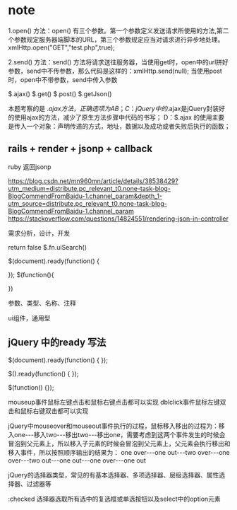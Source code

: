 # note

1.open() 方法：open() 有三个参数。第一个参数定义发送请求所使用的方法,第二个参数规定服务器端脚本的URL，第三个参数规定应当对请求进行异步地处理。xmlHttp.open("GET","test.php",true);

2.send() 方法：send() 方法将请求送往服务器，当使用get时，open中的url拼好参数，send中不传参数，那么代码是这样的：xmlHttp.send(null); 当使用post时，open中不带参数，send中传入参数

$.ajax()
$.get()
$.post()
$.getJson()

本题考察的是 $.ajax 方法，正确选项为AB；
C：jQuery中的$.ajax是jQuery封装好的使用ajax的方法，减少了原生方法步骤中代码的书写；
D：$.ajax 的使用主要是传入一个对象：声明传递的方式，地址，数据以及成功或者失败后执行的函数；

## rails + render + jsonp  + callback

ruby 返回jsonp

<https://blog.csdn.net/mn960mn/article/details/38538429?utm_medium=distribute.pc_relevant_t0.none-task-blog-BlogCommendFromBaidu-1.channel_param&depth_1-utm_source=distribute.pc_relevant_t0.none-task-blog-BlogCommendFromBaidu-1.channel_param>
<https://stackoverflow.com/questions/14824551/rendering-json-in-controller>

需求分析，设计，开发

return false
$.fn.uiSearch()

$(document).ready(function() {

});
$(function(){

})

参数、类型、名称、注释

ui组件，通用型

## jQuery 中的ready 写法

$(document).ready(function() {
});

$().ready(function() {
});

$(function() {});

mouseup事件鼠标左键点击和鼠标右键点击都可以实现
dblclick事件鼠标左键双击和鼠标右键双击都可以实现

jQuery中mouseover和mouseout事件执行的过程，鼠标移入移出的过程为：移入one---移入two---移出two---移出one，需要考虑到这两个事件发生的时候会冒泡到父元素上，所以移入子元素的时候会冒泡到父元素上，父元素会执行移出和移入事件，所以按照顺序输出的结果为：
one over---one out---two over---one over---two out---one out---one over---one out

jQuery的选择器类型，常见的有基本选择器、多项选择器、层级选择器、属性选择器、过滤器等

:checked 选择器选取所有选中的复选框或单选按钮以及select中的option元素
